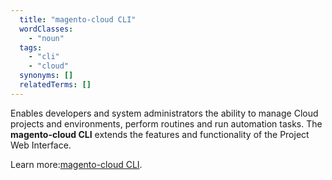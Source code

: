 ```yaml
---
  title: "magento-cloud CLI"
  wordClasses:
    - "noun"
  tags:
    - "cli"
    - "cloud"
  synonyms: []
  relatedTerms: []
---
```

Enables developers and system administrators the ability to manage Cloud projects and environments, perform routines and run automation tasks. The **magento-cloud CLI** extends the features and functionality of the Project Web Interface. 

Learn more:[magento-cloud CLI](https://devdocs.magento.com/cloud/reference/cli-ref-topic.html).

